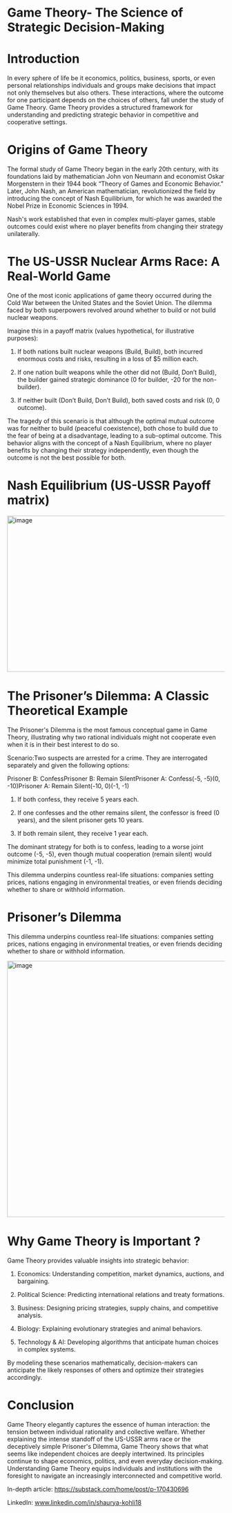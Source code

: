 # Game Theory- The Science of Strategic Decision-Making

# Introduction

In every sphere of life be it economics, politics, business, sports, or even personal relationships individuals and groups make decisions that impact not only themselves but also others. These interactions, where the outcome for one participant depends on the choices of others, fall under the study of Game Theory. 
Game Theory provides a structured framework for understanding and predicting strategic behavior in competitive and cooperative settings.

# Origins of Game Theory

The formal study of Game Theory began in the early 20th century, with its foundations laid by mathematician John von Neumann and economist Oskar Morgenstern in their 1944 book “Theory of Games and Economic Behavior.” Later, John Nash, an American mathematician, revolutionized the field by introducing the concept of Nash Equilibrium, for which he was awarded the Nobel Prize in Economic Sciences in 1994. 

Nash's work established that even in complex multi-player games, stable outcomes could exist where no player benefits from changing their strategy unilaterally.

# The US-USSR Nuclear Arms Race: A Real-World Game

One of the most iconic applications of game theory occurred during the Cold War between the United States and the Soviet Union. The dilemma faced by both superpowers revolved around whether to build or not build nuclear weapons.

Imagine this in a payoff matrix (values hypothetical, for illustrative purposes):

1. If both nations built nuclear weapons (Build, Build), both incurred enormous costs and risks, resulting in a loss of $5 million each.

2. If one nation built weapons while the other did not (Build, Don’t Build), the builder gained strategic dominance (0 for builder, -20 for the non-builder).

3. If neither built (Don’t Build, Don’t Build), both saved costs and risk (0, 0 outcome).

The tragedy of this scenario is that although the optimal mutual outcome was for neither to build (peaceful coexistence), both chose to build due to the fear of being at a disadvantage, leading to a sub-optimal outcome. This behavior aligns with the concept of a Nash Equilibrium, where no player benefits by changing their strategy independently, even though the outcome is not the best possible for both.

# Nash Equilibrium (US-USSR Payoff matrix)

<img width="727" height="362" alt="image" src="https://github.com/user-attachments/assets/d29b9d7f-dd43-4030-b33a-e82f1938d863" />

# The Prisoner’s Dilemma: A Classic Theoretical Example

The Prisoner's Dilemma is the most famous conceptual game in Game Theory, illustrating why two rational individuals might not cooperate even when it is in their best interest to do so.

Scenario:Two suspects are arrested for a crime. They are interrogated separately and given the following options:

Prisoner B: ConfessPrisoner B: Remain SilentPrisoner A: Confess(-5, -5)(0, -10)Prisoner A: Remain Silent(-10, 0)(-1, -1)

1. If both confess, they receive 5 years each.

2. If one confesses and the other remains silent, the confessor is freed (0 years), and the silent prisoner gets 10 years.

3. If both remain silent, they receive 1 year each.

The dominant strategy for both is to confess, leading to a worse joint outcome (-5, -5), even though mutual cooperation (remain silent) would minimize total punishment (-1, -1).

This dilemma underpins countless real-life situations: companies setting prices, nations engaging in environmental treaties, or even friends deciding whether to share or withhold information.

# Prisoner’s Dilemma 

This dilemma underpins countless real-life situations: companies setting prices, nations engaging in environmental treaties, or even friends deciding whether to share or withhold information.

<img width="998" height="594" alt="image" src="https://github.com/user-attachments/assets/4c4a56c7-79f1-496b-92f8-a6b4f9aa338a" />


# Why Game Theory is Important ?

Game Theory provides valuable insights into strategic behavior:

1. Economics: Understanding competition, market dynamics, auctions, and bargaining.

2. Political Science: Predicting international relations and treaty formations.

3. Business: Designing pricing strategies, supply chains, and competitive analysis.

4. Biology: Explaining evolutionary strategies and animal behaviors.

5. Technology & AI: Developing algorithms that anticipate human choices in complex systems.

By modeling these scenarios mathematically, decision-makers can anticipate the likely responses of others and optimize their strategies accordingly.

# Conclusion


Game Theory elegantly captures the essence of human interaction: the tension between individual rationality and collective welfare.
Whether explaining the intense standoff of the US-USSR arms race or the deceptively simple Prisoner's Dilemma, 
Game Theory shows that what seems like independent choices are deeply intertwined. Its principles continue to shape economics, politics, and even everyday decision-making. 
Understanding Game Theory equips individuals and institutions with the foresight to navigate an increasingly interconnected and competitive world.

In-depth article: https://substack.com/home/post/p-170430696


LinkedIn: www.linkedin.com/in/shaurya-kohli18


